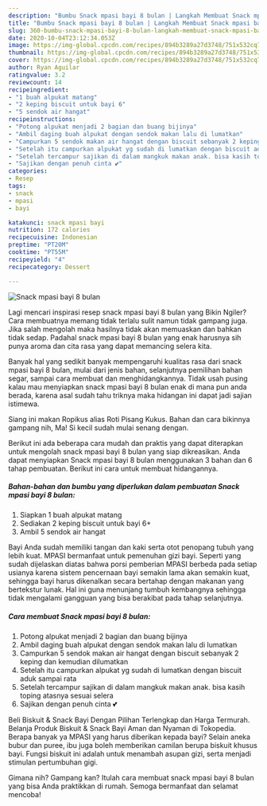 ```yaml
---
description: "Bumbu Snack mpasi bayi 8 bulan | Langkah Membuat Snack mpasi bayi 8 bulan Yang Paling Enak"
title: "Bumbu Snack mpasi bayi 8 bulan | Langkah Membuat Snack mpasi bayi 8 bulan Yang Paling Enak"
slug: 360-bumbu-snack-mpasi-bayi-8-bulan-langkah-membuat-snack-mpasi-bayi-8-bulan-yang-paling-enak
date: 2020-10-04T23:12:34.053Z
image: https://img-global.cpcdn.com/recipes/894b3289a27d3748/751x532cq70/snack-mpasi-bayi-8-bulan-foto-resep-utama.jpg
thumbnail: https://img-global.cpcdn.com/recipes/894b3289a27d3748/751x532cq70/snack-mpasi-bayi-8-bulan-foto-resep-utama.jpg
cover: https://img-global.cpcdn.com/recipes/894b3289a27d3748/751x532cq70/snack-mpasi-bayi-8-bulan-foto-resep-utama.jpg
author: Ryan Aguilar
ratingvalue: 3.2
reviewcount: 14
recipeingredient:
- "1 buah alpukat matang"
- "2 keping biscuit untuk bayi 6"
- "5 sendok air hangat"
recipeinstructions:
- "Potong alpukat menjadi 2 bagian dan buang bijinya"
- "Ambil daging buah alpukat dengan sendok makan lalu di lumatkan"
- "Campurkan 5 sendok makan air hangat dengan biscuit sebanyak 2 keping dan kemudian dilumatkan"
- "Setelah itu campurkan alpukat yg sudah di lumatkan dengan biscuit aduk sampai rata"
- "Setelah tercampur sajikan di dalam mangkuk makan anak. bisa kasih toping atasnya sesuai selera"
- "Sajikan dengan penuh cinta 💕"
categories:
- Resep
tags:
- snack
- mpasi
- bayi

katakunci: snack mpasi bayi 
nutrition: 172 calories
recipecuisine: Indonesian
preptime: "PT20M"
cooktime: "PT55M"
recipeyield: "4"
recipecategory: Dessert

---
```



![Snack mpasi bayi 8 bulan](https://img-global.cpcdn.com/recipes/894b3289a27d3748/751x532cq70/snack-mpasi-bayi-8-bulan-foto-resep-utama.jpg)

Lagi mencari inspirasi resep snack mpasi bayi 8 bulan yang Bikin Ngiler? Cara membuatnya memang tidak terlalu sulit namun tidak gampang juga. Jika salah mengolah maka hasilnya tidak akan memuaskan dan bahkan tidak sedap. Padahal snack mpasi bayi 8 bulan yang enak harusnya sih punya aroma dan cita rasa yang dapat memancing selera kita.

Banyak hal yang sedikit banyak mempengaruhi kualitas rasa dari snack mpasi bayi 8 bulan, mulai dari jenis bahan, selanjutnya pemilihan bahan segar, sampai cara membuat dan menghidangkannya. Tidak usah pusing kalau mau menyiapkan snack mpasi bayi 8 bulan enak di mana pun anda berada, karena asal sudah tahu triknya maka hidangan ini dapat jadi sajian istimewa.

Siang ini makan Ropikus alias Roti Pisang Kukus. Bahan dan cara bikinnya gampang nih, Ma! Si kecil sudah mulai senang dengan.


Berikut ini ada beberapa cara mudah dan praktis yang dapat diterapkan untuk mengolah snack mpasi bayi 8 bulan yang siap dikreasikan. Anda dapat menyiapkan Snack mpasi bayi 8 bulan menggunakan 3 bahan dan 6 tahap pembuatan. Berikut ini cara untuk membuat hidangannya.

<!--inarticleads1-->

##### Bahan-bahan dan bumbu yang diperlukan dalam pembuatan Snack mpasi bayi 8 bulan:

1. Siapkan 1 buah alpukat matang
1. Sediakan 2 keping biscuit untuk bayi 6+
1. Ambil 5 sendok air hangat


Bayi Anda sudah memiliki tangan dan kaki serta otot penopang tubuh yang lebih kuat. MPASI bermanfaat untuk pemenuhan gizi bayi. Seperti yang sudah dijelaskan diatas bahwa porsi pemberian MPASI berbeda pada setiap usianya karena sistem pencernaan bayi semakin lama akan semakin kuat, sehingga bayi harus dikenalkan secara bertahap dengan makanan yang bertekstur lunak. Hal ini guna menunjang tumbuh kembangnya sehingga tidak mengalami gangguan yang bisa berakibat pada tahap selanjutnya. 

<!--inarticleads2-->

##### Cara membuat Snack mpasi bayi 8 bulan:

1. Potong alpukat menjadi 2 bagian dan buang bijinya
1. Ambil daging buah alpukat dengan sendok makan lalu di lumatkan
1. Campurkan 5 sendok makan air hangat dengan biscuit sebanyak 2 keping dan kemudian dilumatkan
1. Setelah itu campurkan alpukat yg sudah di lumatkan dengan biscuit aduk sampai rata
1. Setelah tercampur sajikan di dalam mangkuk makan anak. bisa kasih toping atasnya sesuai selera
1. Sajikan dengan penuh cinta 💕


Beli Biskuit &amp; Snack Bayi Dengan Pilihan Terlengkap dan Harga Termurah. Belanja Produk Biskuit &amp; Snack Bayi Aman dan Nyaman di Tokopedia. Berapa banyak ya MPASI yang harus diberikan kepada bayi? Selain aneka bubur dan puree, ibu juga boleh memberikan camilan berupa biskuit khusus bayi. Fungsi biskuit ini adalah untuk menambah asupan gizi, serta menjadi stimulan pertumbuhan gigi. 

Gimana nih? Gampang kan? Itulah cara membuat snack mpasi bayi 8 bulan yang bisa Anda praktikkan di rumah. Semoga bermanfaat dan selamat mencoba!
